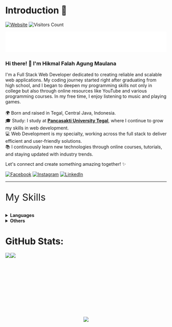 # Introduction :wave:

[![Website](https://img.shields.io/website?label=Website&logo=windows-terminal&labelColor=white&logoColor=grey&style=for-the-badge&down_color=red&down_message=Down&up_color=%2304AA6D&up_message=Up&url=https%3A%2F%2Fhikmal-falah.com)](https://hikmal-falah.com)
![Visitors Count](https://komarev.com/ghpvc/?username=Superior231&label=visitors&style=for-the-badge)

<p align="center">
  <img src="https://raw.githubusercontent.com/Superior231/Superior231/main/name.svg" alt="Hikmal Falah Agung Maulana" />
</p>

### **Hi there! 👋 I'm Hikmal Falah Agung Maulana**<br>
I'm a Full Stack Web Developer dedicated to creating reliable and scalable web applications. My coding journey started right after graduating from high school, and I began to deepen my programming skills not only in college but also through online resources like YouTube and various programming courses. In my free time, I enjoy listening to music and playing games.<br><br>
🌍 Born and raised in Tegal, Central Java, Indonesia.<br>
🎓 Study: I study at [**Pancasakti University Tegal**](https://www.upstegal.ac.id/), where I continue to grow my skills in web development.<br>
💻 Web Development is my specialty, working across the full stack to deliver efficient and user-friendly solutions.<br>
📚 I continuously learn new technologies through online courses, tutorials, and staying updated with industry trends.<br>

Let's connect and create something amazing together! ✨<br>

[![Facebook](https://img.shields.io/badge/Facebook-%231877F2.svg?logo=Facebook&logoColor=white)](https://facebook.com/hikmal.falah.9) [![Instagram](https://img.shields.io/badge/Instagram-%23E4405F.svg?logo=Instagram&logoColor=white)](https://instagram.com/hikmalfalah231) [![LinkedIn](https://img.shields.io/badge/LinkedIn-%230077B5.svg?logo=linkedin&logoColor=white)](https://linkedin.com/in/hikmal-falah-agung-maulana)

---

<p style="font-size: 30px;">My Skills</p>
<details>
  <summary><b>Languages</b></summary>
  <br/>

  [![My Skills](https://skillicons.dev/icons?i=html,css,js,php,cpp,py,bootstrap,laravel&perline=6)](https://skillicons.dev)
</details>

<details>
  <summary><b>Others</b></summary>
  <br/>

  [![My Skills](https://skillicons.dev/icons?i=mysql,git,github,jquery,postman,figma&perline=6)](https://skillicons.dev)
</details>

# GitHub Stats:

<div style="display: flex;">
  <img height=200 align="center" src="https://github-readme-stats.vercel.app/api/top-langs/?username=Superior231&theme=vision-friendly-dark&hide_border=false&include_all_commits=true&count_private=false&layout=compact" />
  <img height=200 align="center" src="https://github-readme-stats.vercel.app/api?username=Superior231&theme=vision-friendly-dark&hide_border=false&include_all_commits=true&count_private=false" />
</div>

<footer align="center">
  <img src="https://capsule-render.vercel.app/api?type=waving&color=gradient&height=100&section=footer"/>
</footer>
